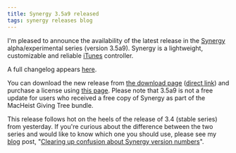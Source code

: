 ```yaml
---
title: Synergy 3.5a9 released
tags: synergy releases blog
---
```


I'm pleased to announce the availability of the latest release in the [Synergy](/wiki/Synergy) alpha/experimental series (version 3.5a9). Synergy is a lightweight, customizable and reliable [iTunes](/wiki/iTunes) controller.

A full changelog appears [here](http://typechecked.net/a/products/synergy-classic/history/#3.5a9).

You can download the new release from [the download page](http://typechecked.net/a/products/synergy-classic/download/) ([direct link](http://typechecked.net/download.php?item=SynergyBeta.zip)) and purchase a license using [this page](https://typechecked.net/a/products/synergy-classic/purchase/). Please note that 3.5a9 is not a free update for users who received a free copy of Synergy as part of the MacHeist Giving Tree bundle.

This release follows hot on the heels of the release of 3.4 (stable series) from yesterday. If you're curious about the difference between the two series and would like to know which one you should use, please see my [blog](/blog) post, "[Clearing up confusion about Synergy version numbers](/blog/clearing-up-confusion-about-synergy-version-numbers)".

